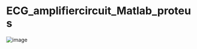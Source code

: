 # ECG_amplifiercircuit_Matlab_proteus

![image](https://user-images.githubusercontent.com/72376694/175251355-1f4276a2-f8c0-4b43-a2ce-9b93d47c2afc.png)




